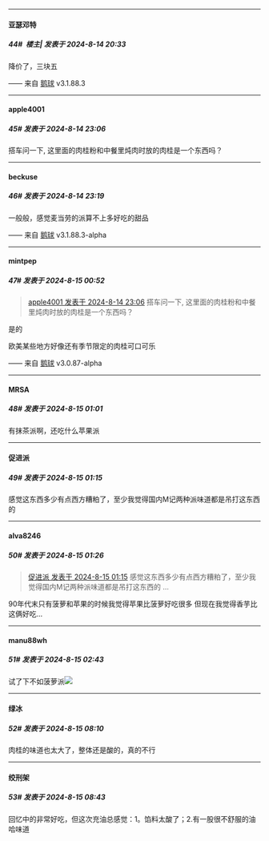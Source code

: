 ﻿
*****

####  亚瑟邓特  
##### 44#         楼主| 发表于 2024-8-14 20:33

降价了，三块五

—— 来自 [鹅球](https://www.pgyer.com/GcUxKd4w) v3.1.88.3


*****

####  apple4001  
##### 45#       发表于 2024-8-14 23:06

搭车问一下, 这里面的肉桂粉和中餐里炖肉时放的肉桂是一个东西吗？


*****

####  beckuse  
##### 46#       发表于 2024-8-14 23:19

一般般，感觉麦当劳的派算不上多好吃的甜品

—— 来自 [鹅球](https://www.pgyer.com/xfPejhuq) v3.1.88.3-alpha


*****

####  mintpep  
##### 47#       发表于 2024-8-15 00:52

<blockquote><a href="httphttps://bbs.saraba1st.com/2b/forum.php?mod=redirect&amp;goto=findpost&amp;pid=65896229&amp;ptid=2194275" target="_blank">apple4001 发表于 2024-8-14 23:06</a>
搭车问一下, 这里面的肉桂粉和中餐里炖肉时放的肉桂是一个东西吗？</blockquote>
是的

欧美某些地方好像还有季节限定的肉桂可口可乐

—— 来自 [鹅球](https://www.pgyer.com/xfPejhuq) v3.0.87-alpha


*****

####  MRSA  
##### 48#       发表于 2024-8-15 01:01

有抹茶派啊，还吃什么苹果派


*****

####  促进派  
##### 49#       发表于 2024-8-15 01:15

感觉这东西多少有点西方糟粕了，至少我觉得国内M记两种派味道都是吊打这东西的


*****

####  alva8246  
##### 50#       发表于 2024-8-15 01:26

<blockquote><a href="httphttps://bbs.saraba1st.com/2b/forum.php?mod=redirect&amp;goto=findpost&amp;pid=65896903&amp;ptid=2194275" target="_blank">促进派 发表于 2024-8-15 01:15</a>
感觉这东西多少有点西方糟粕了，至少我觉得国内M记两种派味道都是吊打这东西的 ...</blockquote>
90年代末只有菠萝和苹果的时候我觉得苹果比菠萝好吃很多
但现在我觉得香芋比这俩好吃…


*****

####  manu88wh  
##### 51#       发表于 2024-8-15 02:43

试了下不如菠萝派<img src="https://static.saraba1st.com/image/smiley/face2017/013.png" referrerpolicy="no-referrer">


*****

####  绿冰  
##### 52#       发表于 2024-8-15 08:10

肉桂的味道也太大了，整体还是酸的，真的不行


*****

####  绞刑架  
##### 53#       发表于 2024-8-15 08:43

回忆中的非常好吃，但这次充油总感觉：1。馅料太酸了；2.有一股很不舒服的油哈味道

